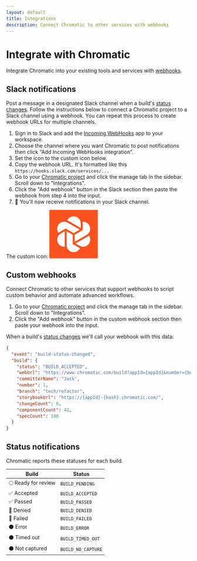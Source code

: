 ```yaml
---
layout: default
title: Integrations
description: Connect Chromatic to other services with webhooks
---
```


# Integrate with Chromatic

Integrate Chromatic into your existing tools and services with [webhooks](https://en.wikipedia.org/wiki/Webhook).

## Slack notifications

Post a message in a designated Slack channel when a build's [status changes](#status-notifications). Follow the instructions below to connect a Chromatic project to a Slack channel using a webhook. You can repeat this process to create webhook URLs for multiple channels.

1. Sign in to Slack and add the [Incoming WebHooks](https://slack.com/apps/A0F7XDUAZ-incoming-webhooks) app to your workspace.
2. Choose the channel where you want Chromatic to post notifications then click “Add Incoming WebHooks integration”.
3. Set the icon to the custom icon below.
4. Copy the webhook URL. It's formatted like this `https://hooks.slack.com/services/...`
5. Go to your [Chromatic project](https://www.chromatic.com/start) and click the manage tab in the sidebar. Scroll down to "Integrations".
6. Click the "Add webhook" button in the Slack section then paste the webhook from step 4 into the input.
7. 🎉 You'll now receive notifications in your Slack channel.

The custom icon:
![Chromatic Slack icon](img/chromatic-slack-icon.png)

## Custom webhooks

Connect Chromatic to other services that support webhooks to script custom behavior and automate advanced workflows.

1. Go to your [Chromatic project](https://www.chromatic.com/start) and click the manage tab in the sidebar. Scroll down to "Integrations".
2. Click the "Add webhook" button in the custom webhook section then paste your webhook into the input.

When a build's [status changes](#status-notifications) we'll call your webhook with this data:

```json
{
  "event": "build-status-changed",
  "build": {
    "status": "BUILD_ACCEPTED",
    "webUrl": "https://www.chromatic.com/build?appId={appId}&number={buildNumber}",
    "committerName": "Jack",
    "number": 1,
    "branch": "tech/refactor",
    "storybookUrl": "https://{appId}-{hash}.chromatic.com/",
    "changeCount": 0,
    "componentCount": 42,
    "specCount": 100
  }
}
```

## Status notifications

Chromatic reports these statuses for each build.

| Build               | Status             |
| ------------------- | ------------------ |
| 🌕 Ready for review | `BUILD_PENDING`    |
| ✅ Accepted         | `BUILD_ACCEPTED`   |
| ✅ Passed           | `BUILD_PASSED`     |
| 🔴 Denied           | `BUILD_DENIED`     |
| 🔴 Failed           | `BUILD_FAILED`     |
| ⚫️ Error           | `BUILD_ERROR`      |
| ⚫️ Timed out       | `BUILD_TIMED_OUT`  |
| ⚫️ Not captured    | `BUILD_NO_CAPTURE` |
